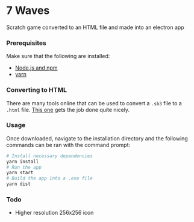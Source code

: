 # 7 Waves
Scratch game converted to an HTML file and made into an electron app

### Prerequisites
Make sure that the following are installed:
- [Node.js and npm](https://www.npmjs.com/get-npm)
- [yarn](https://yarnpkg.com/)

### Converting to HTML
There are many tools online that can be used to convert a `.sb3` file to a `.html` file. [This one](https://sheeptester.github.io/htmlifier/) gets the job done quite nicely.

### Usage
Once downloaded, navigate to the installation directory and the following commands can be ran with the command prompt:
```bash
# Install necessary dependencies
yarn install
# Run the app
yarn start
# Build the app into a .exe file
yarn dist
```

### Todo
- Higher resolution 256x256 icon
